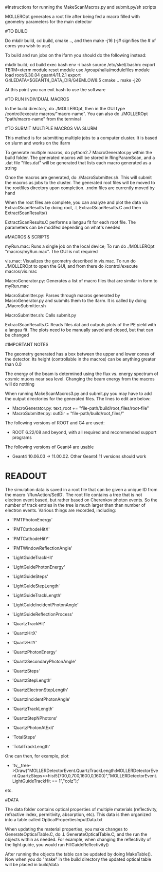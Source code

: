 #Instructions for running the MakeScanMacros.py and submit.py/sh scripts

MOLLEROpt generates a root file after being fed a macro filled with geometry parameters for the main detector

#TO BUILD

Do mkdir build, cd build, cmake .., and then make -j16 (-j# signifies the # of cores you wish to use)

To build and run jobs on the ifarm you should do the following instead:

mkdir build; cd build
exec bash
env -i bash
source /etc/skel/.bashrc
export TERM=xterm
module reset
module use /group/halla/modulefiles
module load root/6.30.04 geant4/11.2.1
export G4LEDATA=$GEANT4_DATA_DIR/G4EMLOW8.5
cmake ..
make -j20

At this point you can exit bash to use the software

#TO RUN INDIVIDUAL MACROS

In the build directory, do ./MOLLEROpt, then in the GUI type /control/execute macros/"macro-name". You can also do ./MOLLEROpt "path/macro-name" from the terminal

#TO SUBMIT MULTIPLE MACROS VIA SLURM

This method is for submitting multiple jobs to a computer cluster. It is based on slurm and works on the ifarm

To generate multiple macros, do python2.7 MacroGenerator.py within the build folder. The generated macros will be stored in RingParamScan, and a .dat file "files.dat" will be generated that lists each macro generated as a string

Once the macros are generated, do ./MacroSubmitter.sh. This will submit the macros as jobs to the cluster. The generated root files will be moved to the rootfiles directory upon completion. .rndm files are currently moved by hand

When the root files are complete, you can analyze and plot the data via ExtractScanResults by doing root, .L ExtractScanResults.C and then ExtractScanResults()

ExtractScanResults.C performs a langau fit for each root file. The parameters can be modifed depending on what's needed

#MACROS & SCRIPTS

myRun.mac: Runs a single job on the local device; To run do ./MOLLEROpt "macros/myRun.mac". The GUI is not required

vis.mac: Visualizes the geometry described in vis.mac. To run do ./MOLLEROpt to open the GUI, and from there do /control/execute macros/vis.mac

MacroGenerator.py: Generates a list of macro files that are similar in form to myRun.mac

MacroSubmitter.py: Parses through macros generated by MacroGenerator.py and submits them to the ifarm. It is called by doing ./MacroSubmitter.sh

MacroSubmitter.sh: Calls submit.py

ExtractScanResults.C: Reads files.dat and outputs plots of the PE yield with a langau fit. The plots need to be manually saved and closed, but that can be changed

#IMPORTANT NOTES

The geometry generated has a box between the upper and lower cones of the detector. Its height (controllable in the macros) can be anything greater than 0.0

The energy of the beam is determined using the flux vs. energy spectrum of cosmic muons near sea level. Changing the beam energy from the macros will do nothing

When running MakeScanMacros3.py and submit.py you may have to add the output directories for the generated files. The lines to edit are below:
* MacroGenerator.py: text_root += "file-path/build/root_files/root-file"
* MacroSubmitter.py: outDir = "file-path/build/root_files/"

The following versions of ROOT and G4 are used:
* ROOT 6.22/08 and beyond, with all required and recommended support programs

The following versions of Geant4 are usable
* Geant4 10.06.03 -> 11.00.02. Other Geant4 11 versions should work



# READOUT

The simulation data is saved in a root file that can be given a unique ID from the macro '/RunAction/SetID'. The root file contains a tree that is not electron event based, but rather based on Cherenkov photon events. So the number of track entries in the tree is much larger than than number of electron events. Various things are recorded, including:

  * 'PMTPhotonEnergy'
  * 'PMTCathodeHitX'
  * 'PMTCathodeHitY'
  * 'PMTWindowReflectionAngle'
  
  * 'LightGuideTrackHit'
  * 'LightGuidePhotonEnergy'
  * 'LightGuideSteps'
  * 'LightGuideStepLength'
  * 'LightGuideTrackLength'
  * 'LightGuideIncidentPhotonAngle'
  * 'LightGuideReflectionProcess'

  * 'QuartzTrackHit'
  * 'QuartzHitX'
  * 'QuartzHitY'

  * 'QuartzPhotonEnergy'
  * 'QuartzSecondaryPhotonAngle'
  * 'QuartzSteps'
  * 'QuartzStepLength'
  * 'QuartzElectronStepLength'
  * 'QuartzIncidentPhotonAngle'
  * 'QuartzTrackLength'
  * 'QuartzStepNPhotons'
  * 'QuartzPhotonAtExit'

  * 'TotalSteps'
  * 'TotalTrackLength'

One can then, for example, plot:

  * 'tv__tree->Draw("MOLLERDetectorEvent.QuartzTrackLength:MOLLERDetectorEvent.QuartzSteps>>hist5(700,0,700,1600,0,1600)","MOLLERDetectorEvent.LightGuideTrackHit == 1","colz");'

etc.

#DATA

The data folder contains optical properties of multiple materials (reflectivity, refractive index, permitivity, absorption, etc). This data is then organized into a table called OpticalPropertiesInputData.txt

When updating the material properties, you make changes to GenerateOpticalTable.C, do .L GenerateOpticalTable.C, and the run the objects within as needed. For example,  when changing the reflectivity of the light guide, you would run FillGuideReflectivity()

After running the objects the table can be updated by doing MakeTable(). Now when you do "make" in the build directory the updated optical table will be placed in build/data

